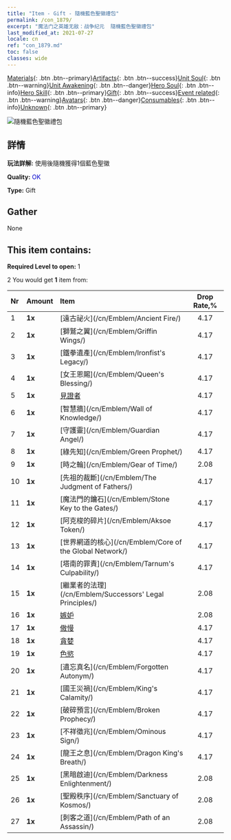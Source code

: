 ```yaml
---
title: "Item - Gift - 隨機藍色聖徽禮包"
permalink: /con_1879/
excerpt: "魔法门之英雄无敌：战争纪元  隨機藍色聖徽禮包"
last_modified_at: 2021-07-27
locale: cn
ref: "con_1879.md"
toc: false
classes: wide
---
```

 [Materials](/ItemsCN/){: .btn .btn--primary}[Artifacts](/ItemsCN/Artifacts/){: .btn .btn--success}[Unit Soul](/ItemsCN/UnitSoul/){: .btn .btn--warning}[Unit Awakening](/ItemsCN/UnitAwakening/){: .btn .btn--danger}[Hero Soul](/ItemsCN/HeroSoul/){: .btn .btn--info}[Hero Skill](/ItemsCN/HeroSkill/){: .btn .btn--primary}[Gift](/ItemsCN/Gift/){: .btn .btn--success}[Event related](/ItemsCN/Events/){: .btn .btn--warning}[Avatars](/ItemsCN/Avatars/){: .btn .btn--danger}[Consumables](/ItemsCN/Consumables/){: .btn .btn--info}[Unknown](/ItemsCN/Unknown/){: .btn .btn--primary}

 ![隨機藍色聖徽禮包](/images/t/i_907502.png)

## 詳情
 **玩法詳解:** 使用後隨機獲得1個藍色聖徽

 **Quality:** <span style="color: #0000CD">OK</span>

 **Type:** Gift

## Gather

  None

## This item contains:

 **Required Level to open:** 1

 2 You would get **1** item  from:

  | Nr | Amount |     Item    | Drop Rate,% |
  |:---|:-------|:------------|:---------:|
  | 1 |  **1x** | [遠古祕火](/cn/Emblem/Ancient Fire/) | 4.17 | 
  | 2 |  **1x** | [獅鷲之翼](/cn/Emblem/Griffin Wings/) | 4.17 | 
  | 3 |  **1x** | [鐵拳遺產](/cn/Emblem/Ironfist's Legacy/) | 4.17 | 
  | 4 |  **1x** | [女王恩賜](/cn/Emblem/Queen's Blessing/) | 4.17 | 
  | 5 |  **1x** | [見證者](/cn/Emblem/Witness/) | 4.17 | 
  | 6 |  **1x** | [智慧牆](/cn/Emblem/Wall of Knowledge/) | 4.17 | 
  | 7 |  **1x** | [守護靈](/cn/Emblem/Guardian Angel/) | 4.17 | 
  | 8 |  **1x** | [綠先知](/cn/Emblem/Green Prophet/) | 4.17 | 
  | 9 |  **1x** | [時之輪](/cn/Emblem/Gear of Time/) | 2.08 | 
  | 10 |  **1x** | [先祖的裁斷](/cn/Emblem/The Judgment of Fathers/) | 4.17 | 
  | 11 |  **1x** | [魔法門的鑰石](/cn/Emblem/Stone Key to the Gates/) | 4.17 | 
  | 12 |  **1x** | [阿克梭的碎片](/cn/Emblem/Aksoe Token/) | 4.17 | 
  | 13 |  **1x** | [世界網道的核心](/cn/Emblem/Core of the Global Network/) | 4.17 | 
  | 14 |  **1x** | [塔南的罪責](/cn/Emblem/Tarnum's Culpability/) | 4.17 | 
  | 15 |  **1x** | [繼業者的法理](/cn/Emblem/Successors' Legal Principles/) | 2.08 | 
  | 16 |  **1x** | [嫉妒](/cn/Emblem/Jealousy/) | 2.08 | 
  | 17 |  **1x** | [傲慢](/cn/Emblem/Arrogance/) | 4.17 | 
  | 18 |  **1x** | [貪婪](/cn/Emblem/Greed/) | 4.17 | 
  | 19 |  **1x** | [色慾](/cn/Emblem/Lust/) | 4.17 | 
  | 20 |  **1x** | [遺忘真名](/cn/Emblem/Forgotten Autonym/) | 4.17 | 
  | 21 |  **1x** | [國王災禍](/cn/Emblem/King's Calamity/) | 4.17 | 
  | 22 |  **1x** | [破碎預言](/cn/Emblem/Broken Prophecy/) | 4.17 | 
  | 23 |  **1x** | [不祥徵兆](/cn/Emblem/Ominous Sign/) | 4.17 | 
  | 24 |  **1x** | [龍王之息](/cn/Emblem/Dragon King's Breath/) | 4.17 | 
  | 25 |  **1x** | [黑暗啟迪](/cn/Emblem/Darkness Enlightenment/) | 2.08 | 
  | 26 |  **1x** | [聖殿秩序](/cn/Emblem/Sanctuary of Kosmos/) | 2.08 | 
  | 27 |  **1x** | [刺客之道](/cn/Emblem/Path of an Assassin/) | 2.08 | 
